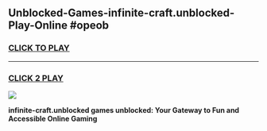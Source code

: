 
## Unblocked-Games-infinite-craft.unblocked-Play-Online #opeob
<h3>
<a href="https://news.freeplayer.one?title=infinite-craft.unblocked&ref=3">CLICK TO PLAY</a></h3>
<hr>

<h3>
<a href="https://news.freeplayer.one?title=infinite-craft.unblocked&ref=3">CLICK 2 PLAY</a>
  
</h3>

<a href="https://news.freeplayer.one?title=infinite-craft.unblocked&ref=3"><img src="https://clearcache.store/games.png"></a>


**infinite-craft.unblocked games unblocked: Your Gateway to Fun and Accessible Online Gaming**
